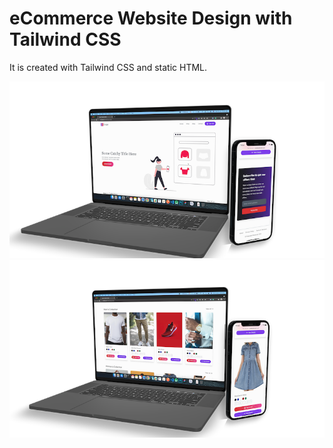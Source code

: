 # eCommerce Website Design with Tailwind CSS

It is created with Tailwind CSS and static HTML. 

![](./web-ui.png)
![](./web-ui1.png)

